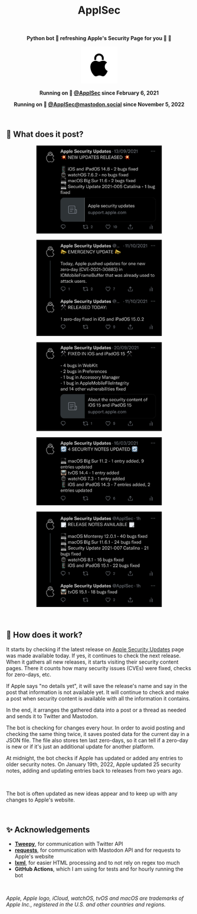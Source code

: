 <h1 align="center">ApplSec</h1>

<br>

<p align="center"><b>Python bot 🐍 refreshing Apple's Security Page for you 🍎 🔐</b></p>

<p align="center"><img src="images/ApplSec.png" width=100></p>

<p align="center"><b>Running on 🐥 <a href="https://twitter.com/ApplSec">@ApplSec</a> since February 6, 2021</b></p>
<p align="center"><b>Running on 🐘 <a href="https://mastodon.social/@ApplSec">@ApplSec@mastodon.social</a> since November 5, 2022</b></p>

<br>

## 📣 What does it post?

<p align="center"><img src="images/img1_dark.jpg" width=340></p>
<p align="center"><img src="images/img3_dark.jpg" width=340></p>
<p align="center"><img src="images/img2_dark.jpg" width=340></p>
<p align="center"><img src="images/img4_dark.jpg" width=340></p>
<p align="center"><img src="images/img6_dark.jpg" width=340></p>

<br>

## 🦾 How does it work?

It starts by checking if the latest release on [Apple Security Updates](https://support.apple.com/en-us/HT201222) page was made available today. If yes, it continues to check the next release. When it gathers all new releases, it starts visiting their security content pages. There it counts how many security issues (CVEs) were fixed, checks for zero-days, etc.

If Apple says "no details yet", it will save the release's name and say in the post that information is not available yet. It will continue to check and make a post when security content is available with all the information it contains.

In the end, it arranges the gathered data into a post or a thread as needed and sends it to Twitter and Mastodon.

The bot is checking for changes every hour. In order to avoid posting and checking the same thing twice, it saves posted data for the current day in a JSON file. The file also stores ten last zero-days, so it can tell if a zero-day is new or if it's just an additional update for another platform.

At midnight, the bot checks if Apple has updated or added any entries to older security notes. On January 19th, 2022, Apple updated 25 security notes, adding and updating entries back to releases from two years ago.

<br>

The bot is often updated as new ideas appear and to keep up with any changes to Apple's website.

<br>

## ✨ Acknowledgements

- __[Tweepy](https://github.com/tweepy/tweepy)__, for communication with Twitter API
- __[requests](https://github.com/psf/requests)__, for communication with Mastodon API and for requests to Apple's website
- __[lxml](https://github.com/lxml/lxml)__, for easier HTML processing and to not rely on regex too much
- __GitHub Actions__, which I am using for tests and for hourly running the bot

<br>

_Apple, Apple logo, iCloud, watchOS, tvOS and macOS are trademarks of Apple Inc., registered in the U.S. and other countries and regions._
